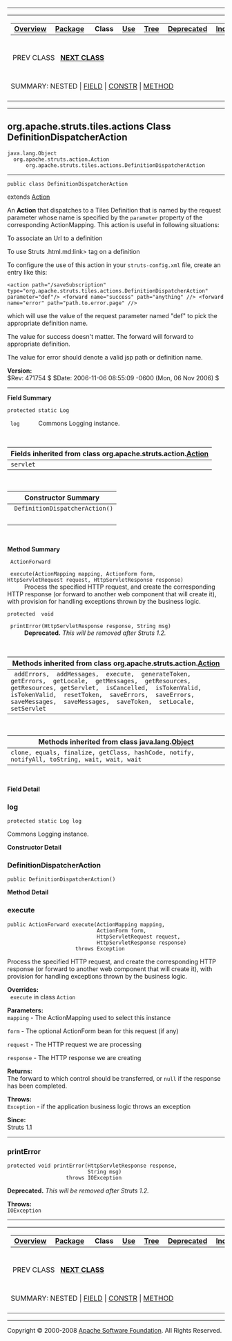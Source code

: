 ------------------------------------------------------------------------

<span id="navbar_top"></span> [](#skip-navbar_top "Skip navigation links")

<table>
<colgroup>
<col width="50%" />
<col width="50%" />
</colgroup>
<tbody>
<tr class="odd">
<td align="left"><span id="navbar_top_firstrow"></span>
<table>
<tbody>
<tr class="odd">
<td align="left"><a href="../../../../../overview-summary.html.md"><strong>Overview</strong></a> </td>
<td align="left"><a href="package-summary.html.md"><strong>Package</strong></a> </td>
<td align="left"> <strong>Class</strong> </td>
<td align="left"><a href="class-use/DefinitionDispatcherAction.html.md"><strong>Use</strong></a> </td>
<td align="left"><a href="package-tree.html.md"><strong>Tree</strong></a> </td>
<td align="left"><a href="../../../../../deprecated-list.html.md"><strong>Deprecated</strong></a> </td>
<td align="left"><a href="../../../../../index-all.html.md"><strong>Index</strong></a> </td>
<td align="left"><a href="../../../../../help-doc.html.md"><strong>Help</strong></a> </td>
</tr>
</tbody>
</table></td>
<td align="left"></td>
</tr>
<tr class="even">
<td align="left"> PREV CLASS   <a href="../../../../../org/apache/struts/tiles/actions/ReloadDefinitionsAction.html.md" title="class in org.apache.struts.tiles.actions"><strong>NEXT CLASS</strong></a></td>
<td align="left"><a href="../../../../../index.html.md?org/apache/struts/tiles/actions/DefinitionDispatcherAction.html"><strong>FRAMES</strong></a>    <a href="DefinitionDispatcherAction.html"><strong>NO FRAMES</strong></a>    
<a href="../../../../../allclasses-noframe.html.md"><strong>All Classes</strong></a></td>
</tr>
<tr class="odd">
<td align="left">SUMMARY: NESTED | <a href="#field_summary">FIELD</a> | <a href="#constructor_summary">CONSTR</a> | <a href="#method_summary">METHOD</a></td>
<td align="left">DETAIL: <a href="#field_detail">FIELD</a> | <a href="#constructor_detail">CONSTR</a> | <a href="#method_detail">METHOD</a></td>
</tr>
</tbody>
</table>

<span id="skip-navbar_top"></span>

------------------------------------------------------------------------

org.apache.struts.tiles.actions
 Class DefinitionDispatcherAction
---------------------------------

    java.lang.Object
      org.apache.struts.action.Action
          org.apache.struts.tiles.actions.DefinitionDispatcherAction

------------------------------------------------------------------------

    public class DefinitionDispatcherAction

extends [Action](../../../../../org/apache/struts/action/Action.html.md "class in org.apache.struts.action")

An **Action** that dispatches to a Tiles Definition that is named by the request parameter whose name is specified by the `parameter` property of the corresponding ActionMapping. This action is useful in following situations:

To associate an Url to a definition

To use Struts \.html.md:link\> tag on a definition

To configure the use of this action in your `struts-config.xml` file, create an entry like this:

`<action path="/saveSubscription" type="org.apache.struts.tiles.actions.DefinitionDispatcherAction" parameter="def"/> <forward name="success" path="anything" //> <forward name="error" path="path.to.error.page" //>`

which will use the value of the request parameter named "def" to pick the appropriate definition name.

The value for success doesn't matter. The forward will forward to appropriate definition.

The value for error should denote a valid jsp path or definition name.

**Version:**  
$Rev: 471754 $ $Date: 2006-11-06 08:55:09 -0600 (Mon, 06 Nov 2006) $

------------------------------------------------------------------------

<span id="field_summary"></span>

**Field Summary**

`protected static Log`

` log`
           Commons Logging instance.

 <span id="fields_inherited_from_class_org.apache.struts.action.Action"></span>

| **Fields inherited from class org.apache.struts.action.[Action](../../../../../org/apache/struts/action/Action.html.md "class in org.apache.struts.action")** |
|------------------------------------------------------------------------------------------------------------------------------------------------------------|
| `servlet`                                                                                                                                                  |

  <span id="constructor_summary"></span>

| **Constructor Summary**         |
|---------------------------------|
| ` DefinitionDispatcherAction()` 
                                  |

  <span id="method_summary"></span>

**Method Summary**

` ActionForward`

` execute(ActionMapping mapping, ActionForm form, HttpServletRequest request, HttpServletResponse response)`
           Process the specified HTTP request, and create the corresponding HTTP response (or forward to another web component that will create it), with provision for handling exceptions thrown by the business logic.

`protected  void`

` printError(HttpServletResponse response, String msg)`
           **Deprecated.** *This will be removed after Struts 1.2.*

 <span id="methods_inherited_from_class_org.apache.struts.action.Action"></span>

| **Methods inherited from class org.apache.struts.action.[Action](../../../../../org/apache/struts/action/Action.html.md "class in org.apache.struts.action")**                                                                                                                                |
|--------------------------------------------------------------------------------------------------------------------------------------------------------------------------------------------------------------------------------------------------------------------------------------------|
| ` addErrors,  addMessages,  execute,  generateToken,  getErrors,  getLocale,  getMessages,  getResources,  getResources, getServlet,  isCancelled,  isTokenValid,  isTokenValid,  resetToken,  saveErrors,  saveErrors,  saveMessages,  saveMessages,  saveToken,  setLocale,  setServlet` |

 <span id="methods_inherited_from_class_java.lang.Object"></span>

| **Methods inherited from class java.lang.[Object](http://java.sun.com/j2se/1.4.2/docs/api/java/lang/Object.html.md?is-external=true "class or interface in java.lang")** |
|-----------------------------------------------------------------------------------------------------------------------------------------------------------------------|
| `clone, equals, finalize, getClass, hashCode, notify, notifyAll, toString, wait, wait, wait`                                                                          |

 

<span id="field_detail"></span>

**Field Detail**

<span id="log"></span>

### log

    protected static Log log

Commons Logging instance.

<span id="constructor_detail"></span>

**Constructor Detail**

### DefinitionDispatcherAction

    public DefinitionDispatcherAction()

<span id="method_detail"></span>

**Method Detail**

### execute

    public ActionForward execute(ActionMapping mapping,
                                 ActionForm form,
                                 HttpServletRequest request,
                                 HttpServletResponse response)
                          throws Exception

Process the specified HTTP request, and create the corresponding HTTP response (or forward to another web component that will create it), with provision for handling exceptions thrown by the business logic.

**Overrides:**  
` execute` in class `Action`

<!-- -->

**Parameters:**  
`mapping` - The ActionMapping used to select this instance

`form` - The optional ActionForm bean for this request (if any)

`request` - The HTTP request we are processing

`response` - The HTTP response we are creating

**Returns:**  
The forward to which control should be transferred, or `null` if the response has been completed.

**Throws:**  
`Exception` - if the application business logic throws an exception

**Since:**  
Struts 1.1

------------------------------------------------------------------------

### printError

    protected void printError(HttpServletResponse response,
                              String msg)
                       throws IOException

**Deprecated.** *This will be removed after Struts 1.2.*

**Throws:**  
`IOException`

------------------------------------------------------------------------

<span id="navbar_bottom"></span> [](#skip-navbar_bottom "Skip navigation links")

<table>
<colgroup>
<col width="50%" />
<col width="50%" />
</colgroup>
<tbody>
<tr class="odd">
<td align="left"><span id="navbar_bottom_firstrow"></span>
<table>
<tbody>
<tr class="odd">
<td align="left"><a href="../../../../../overview-summary.html.md"><strong>Overview</strong></a> </td>
<td align="left"><a href="package-summary.html.md"><strong>Package</strong></a> </td>
<td align="left"> <strong>Class</strong> </td>
<td align="left"><a href="class-use/DefinitionDispatcherAction.html.md"><strong>Use</strong></a> </td>
<td align="left"><a href="package-tree.html.md"><strong>Tree</strong></a> </td>
<td align="left"><a href="../../../../../deprecated-list.html.md"><strong>Deprecated</strong></a> </td>
<td align="left"><a href="../../../../../index-all.html.md"><strong>Index</strong></a> </td>
<td align="left"><a href="../../../../../help-doc.html.md"><strong>Help</strong></a> </td>
</tr>
</tbody>
</table></td>
<td align="left"></td>
</tr>
<tr class="even">
<td align="left"> PREV CLASS   <a href="../../../../../org/apache/struts/tiles/actions/ReloadDefinitionsAction.html.md" title="class in org.apache.struts.tiles.actions"><strong>NEXT CLASS</strong></a></td>
<td align="left"><a href="../../../../../index.html.md?org/apache/struts/tiles/actions/DefinitionDispatcherAction.html"><strong>FRAMES</strong></a>    <a href="DefinitionDispatcherAction.html"><strong>NO FRAMES</strong></a>    
<a href="../../../../../allclasses-noframe.html.md"><strong>All Classes</strong></a></td>
</tr>
<tr class="odd">
<td align="left">SUMMARY: NESTED | <a href="#field_summary">FIELD</a> | <a href="#constructor_summary">CONSTR</a> | <a href="#method_summary">METHOD</a></td>
<td align="left">DETAIL: <a href="#field_detail">FIELD</a> | <a href="#constructor_detail">CONSTR</a> | <a href="#method_detail">METHOD</a></td>
</tr>
</tbody>
</table>

<span id="skip-navbar_bottom"></span>

------------------------------------------------------------------------

Copyright © 2000-2008 [Apache Software Foundation](http://www.apache.org/). All Rights Reserved.
